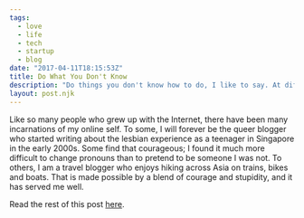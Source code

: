```yaml
---
tags:
  - love
  - life
  - tech
  - startup
  - blog
date: "2017-04-11T18:15:53Z"
title: Do What You Don't Know
description: "Do things you don't know how to do, I like to say. At different points in life, I have had the privilege of doing just that."
layout: post.njk
---
```


Like so many people who grew up with the Internet, there have been many incarnations of my online self. To some, I will forever be the queer blogger who started writing about the lesbian experience as a teenager in Singapore in the early 2000s. Some find that courageous; I found it much more difficult to change pronouns than to pretend to be someone I was not. To others, I am a travel blogger who enjoys hiking across Asia on trains, bikes and boats. That is made possible by a blend of courage and stupidity, and it has served me well.

Read the rest of this post [here](http://www.hnworth.com/article/2017/04/07/stories-of-courage-adrianna-tan/).
